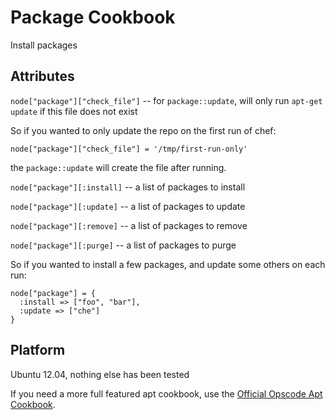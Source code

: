# Package Cookbook

Install packages

## Attributes

`node["package"]["check_file"]` -- for `package::update`, will only run `apt-get update` if this file does not exist

So if you wanted to only update the repo on the first run of chef:

    node["package"]["check_file"] = '/tmp/first-run-only'

the `package::update` will create the file after running.

`node["package"][:install]` -- a list of packages to install

`node["package"][:update]` -- a list of packages to update

`node["package"][:remove]` -- a list of packages to remove

`node["package"][:purge]` -- a list of packages to purge

So if you wanted to install a few packages, and update some others on each run:

    node["package"] = {
      :install => ["foo", "bar"],
      :update => ["che"]
    }

## Platform

Ubuntu 12.04, nothing else has been tested

If you need a more full featured apt cookbook,
use the [Official Opscode Apt Cookbook](https://github.com/opscode-cookbooks/apt).

